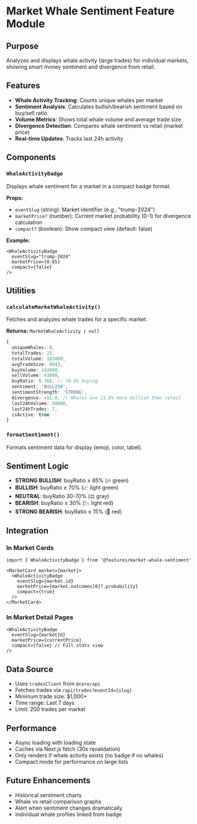 # Market Whale Sentiment Feature Module

## Purpose
Analyzes and displays whale activity (large trades) for individual markets, showing smart money sentiment and divergence from retail.

## Features
- **Whale Activity Tracking**: Counts unique whales per market
- **Sentiment Analysis**: Calculates bullish/bearish sentiment based on buy/sell ratio
- **Volume Metrics**: Shows total whale volume and average trade size
- **Divergence Detection**: Compares whale sentiment vs retail (market price)
- **Real-time Updates**: Tracks last 24h activity

## Components

### `WhaleActivityBadge`
Displays whale sentiment for a market in a compact badge format.

**Props:**
- `eventSlug` (string): Market identifier (e.g., "trump-2024")
- `marketPrice?` (number): Current market probability (0-1) for divergence calculation
- `compact?` (boolean): Show compact view (default: false)

**Example:**
```tsx
<WhaleActivityBadge 
  eventSlug="trump-2024" 
  marketPrice={0.65} 
  compact={false}
/>
```

## Utilities

### `calculateMarketWhaleActivity()`
Fetches and analyzes whale trades for a specific market.

**Returns:** `MarketWhaleActivity | null`
```typescript
{
  uniqueWhales: 8,
  totalTrades: 23,
  totalVolume: 185000,
  avgTradeSize: 8043,
  buyVolume: 142000,
  sellVolume: 43000,
  buyRatio: 0.768, // 76.8% buying
  sentiment: 'BULLISH',
  sentimentStrength: 'STRONG',
  divergence: +11.8, // Whales are 11.8% more bullish than retail
  last24hVolume: 58000,
  last24hTrades: 7,
  isActive: true
}
```

### `formatSentiment()`
Formats sentiment data for display (emoji, color, label).

## Sentiment Logic

- **STRONG BULLISH**: buyRatio ≥ 85% (🔥 green)
- **BULLISH**: buyRatio ≥ 70% (📈 light green)
- **NEUTRAL**: buyRatio 30-70% (⚖️ gray)
- **BEARISH**: buyRatio ≤ 30% (📉 light red)
- **STRONG BEARISH**: buyRatio ≤ 15% (🧊 red)

## Integration

### In Market Cards
```tsx
import { WhaleActivityBadge } from '@features/market-whale-sentiment'

<MarketCard market={market}>
  <WhaleActivityBadge 
    eventSlug={market.id} 
    marketPrice={market.outcomes[0]?.probability}
    compact={true}
  />
</MarketCard>
```

### In Market Detail Pages
```tsx
<WhaleActivityBadge 
  eventSlug={marketId} 
  marketPrice={currentPrice}
  compact={false} // Full stats view
/>
```

## Data Source
- Uses `tradesClient` from `@core/api`
- Fetches trades via `/api/trades?eventId={slug}`
- Minimum trade size: $1,000+
- Time range: Last 7 days
- Limit: 200 trades per market

## Performance
- Async loading with loading state
- Caches via Next.js fetch (30s revalidation)
- Only renders if whale activity exists (no badge if no whales)
- Compact mode for performance on large lists

## Future Enhancements
- Historical sentiment charts
- Whale vs retail comparison graphs
- Alert when sentiment changes dramatically
- Individual whale profiles linked from badge

